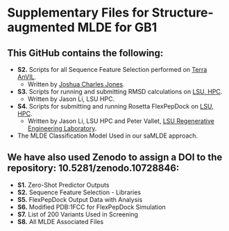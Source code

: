 # Supplementary Files for Structure-augmented MLDE for GB1 
## This GitHub contains the following:
 * **S2.** Scripts for all Sequence Feature Selection performed on [Terra AnVIL](https://anvil.terra.bio).  
	* Written by [Joshua Charles Jones](https://github.com/fishnibble).
 * **S3.** Scripts for running and submitting RMSD calculations on [LSU, HPC](https://www.hpc.lsu.edu).  
	* Written by Jason Li, LSU HPC.
 * **S4.** Scripts for submitting and running Rosetta FlexPepDock on [LSU, HPC](https://www.hpc.lsu.edu).  
	* Written by Jason Li, LSU HPC and Peter Vallet, [LSU Regenerative Engineering Laboratory](https://sites.google.com/site/jangwookphilipjung/home).
 * The MLDE Classification Model Used in our saMLDE approach.
## We have also used Zenodo to assign a DOI to the repository: 10.5281/zenodo.10728846:
* **S1.** Zero-Shot Predictor Outputs
* **S2.** Sequence Feature Selection - Libraries
* **S5.** FlexPepDock Output Data with Analysis
* **S6.** Modified PDB:1FCC for FlexPepDock Simulation
* **S7.** List of 200 Variants Used in Screening
* **S8.** All MLDE Associated Files
